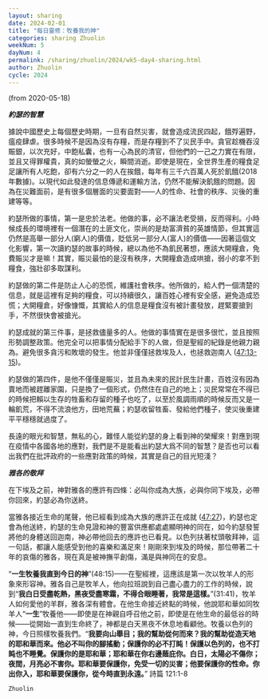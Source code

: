 ```yaml
---
layout: sharing
date: 2024-02-01
title: "每日靈修：牧養我的神"
categories: sharing Zhuolin
weekNum: 5
dayNum: 4
permalink: /sharing/zhuolin/2024/wk5-day4-sharing.html
author: Zhuolin
cycle: 2024
---
```

(from 2020-05-18)

***約瑟的智慧***  

據說中國歷史上每個歷史時期，一旦有自然災害，就會造成流民四起，餓殍遍野，瘟疫肆虐。很多時候不是因為沒有存糧，而是存糧到不了災民手中。貪官趁機吞沒賑銀，以次充好，中飽私囊，也有一心為民的清官，但他們的一己之力實在有限，並且又得罪權貴，真的如螢螢之火，瞬間消逝。即使是現在，全世界生產的糧食足足讓所有人吃飽，卻有六分之一的人在挨餓，每年有三千六百萬人死於飢餓(2018年數據)。以現代如此發達的信息傳遞和運輸方法，仍然不能解決飢餓的問題。因為在災難面前，是有很多個層面的災要面對——人的性命、社會的秩序、災後的重建等等。  

約瑟所做的事情，第一是忠於法老。他做的事，必不讓法老受損，反而得利。小時候成長的環境裡有一個潛在的土匪文化，崇尚的是劫富濟貧的英雄情節，但其實這仍然是高舉一部分人(窮人)的價值，貶低另一部分人(富人)的價值——因著這個文化影響，第一次讀約瑟的故事的時候，總以為他不為飢民著想，應該大開糧倉，免費賑災才是嘛！其實，賑災最怕的是沒有秩序，大開糧倉造成哄搶，弱小的拿不到糧食，強壯卻多取謀利。  

約瑟做的第二件是防止人心的恐慌，維護社會秩序。他所做的，給人們一個清楚的信息，就是這裡有足夠的糧食，可以持續很久，讓百姓心裡有安全感，避免造成恐慌；大開糧倉，好像慷慨，其實給人的信息是糧食沒有被計畫發放，趕緊要搶到手，不然很快會被搶光。  

約瑟成就的第三件事，是拯救儘量多的人。他做的事情實在是很多很忙，並且按照形勢調整政策。他完全可以把事情分配給手下的人做，但是聖經的紀錄是他親力親為。避免很多貪污和敗壞的發生。他並非僅僅拯救埃及人，也拯救迦南人 ([47:13-15](https://www.biblegateway.com/quicksearch/?quicksearch=創世記47.13-15&qs_version=CUVMPT))。  

約瑟做的第四件，是他不僅僅是賑災，並且為未來的民計民生計畫，百姓沒有因為賣地而被趕離家園，只是換了一個形式，仍然住在自己的地上；災民常常在不得已的時候把賴以生存的牲畜和存留的種子也吃了，以至於風調雨順的時候反而又是一輪飢荒，不得不流浪他方，田地荒蕪；約瑟收留牲畜、發給他們種子，使災後重建平平穩穩就過度了。  

長遠的眼光和智慧，無私的心，難怪人能從約瑟的身上看到神的榮耀來！對應到現在疫情中各國各地的應對，我們是不是能看出約瑟大爲不同的智慧？是否也可以看出我們在批評政府的一些應對政策的時候，其實是自己的目光短淺？  

***雅各的敬拜***  

在下埃及之前，神對雅各的應許有四條：必叫你成為大族，必與你同下埃及，必帶你回來，約瑟必為你送終。  

當雅各接近生命的尾聲，他已經看到成為大族的應許正在成就 ([47:27](https://www.biblegateway.com/quicksearch/?quicksearch=創世記47.27&qs_version=CUVMPT))，約瑟也定會為他送終，約瑟的生命見證和神的豐富供應都處處顯明神的同在，如今約瑟發誓將他的身體送回迦南，神必帶他回去的應許也已看見。以色列扶著杖頭敬拜神，這一句話，都讓人能感受到他的喜樂和滿足來！剛剛來到埃及的時候，那位帶著二十年的哀傷的雅各，現在真是被神撫平創傷，滿是與神同在的安息。  

“**一生牧養我直到今日的神**”(48:15)——在聖經裡，這應該是第一次以牧羊人的形象來形容神。雅各自己是牧羊人，他向拉班說到自己盡心盡力的工作的時候，說到“**我白日受盡乾熱，黑夜受盡寒霜，不得合眼睡著，我常是這樣。**”(31:41)，牧羊人如何愛他的羊群，雅各深有體會。在他生命接近終點的時候，他說耶和華如同牧羊人“**一生**”牧養他——即使是在神親自呼召他之前，即使是在他生命的最低谷的時候——從開始一直到生命終了，神都是白天黑夜不休息地看顧他。牧養以色列的神，今日照樣牧養我們。“**我要向山舉目；我的幫助從何而來？我的幫助從造天地的耶和華而來。他必不叫你的腳搖動；保護你的必不打盹！保護以色列的，也不打盹也不睡覺。保護你的是耶和華；耶和華在你右邊蔭庇你。白日，太陽必不傷你；夜間，月亮必不害你。耶和華要保護你，免受一切的災害；他要保護你的性命。你出你入，耶和華要保護你，從今時直到永遠。**” 詩篇 121:1-8  

`Zhuolin`  
